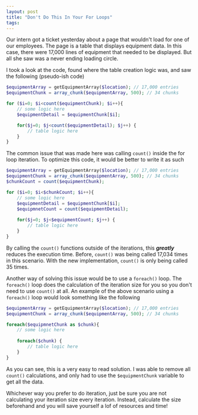 ```yaml
---
layout: post
title: "Don't Do This In Your For Loops"
tags: 
---
```


Our intern got a ticket yesterday about a page that wouldn't load for one of our employees. The page is a table that displays equipment data. In this case, there were 17,000 lines of equipment that needed to be displayed. But all she saw was a never ending loading circle. 

I took a look at the code, found where the table creation logic was, and saw the following (pseudo-ish code)

```php
$equipmentArray = getEquipmentArray($location); // 17,000 entries
$equipmentChunk = array_chunk($equipmentArray, 500); // 34 chunks

for ($i=0; $i<count($equipmentChunk); $i++){
    // some logic here 
    $equipmentDetail = $equipmentChunk[$i];

    for($j=0; $j<count($equipmentDetail); $j++) {
        // table logic here
    }
}
```

The common issue that was made here was calling `count()` inside the for loop iteration. To optimize this code, it would be better to write it as such

```php
$equipmentArray = getEquipmentArray($location); // 17,000 entries
$equipmentChunk = array_chunk($equipmentArray, 500); // 34 chunks
$chunkCount = count($equipmentChunk);

for ($i=0; $i<$chunkCount; $i++){
    // some logic here 
    $equipmentDetail = $equipmentChunk[$i];
    $equipmnetCount = count($equipmentDetail);
    
    for($j=0; $j<$equipmentCount; $j++) {
        // table logic here
    }
}
```

By calling the `count()` functions outside of the iterations, this ***greatly*** reduces the execution time. Before, `count()` was being called 17,034 times in this scenario. With the new implementation, `count()` is only being called 35 times. 

Another way of solving this issue would be to use a `foreach()` loop. The `foreach()` loop does the calculation of the iteration size for you so you don't need to use `count()` at all. An example of the above scenario using a `foreach()` loop would look something like the following

```php
$equipmentArray = getEquipmentArray($location); // 17,000 entries
$equipmentChunk = array_chunk($equipmentArray, 500); // 34 chunks

foreach($equipmnetChunk as $chunk){
    // some logic here 
    
    foreach($chunk) {
        // table logic here
    }
}
```

As you can see, this is a very easy to read solution. I was able to remove all `count()` calculations, and only had to use the `$equipmentChunk` variable to get all the data. 

Whichever way you prefer to do iteration, just be sure you are not calculating your iteration size every iteration. Instead, calculate the size beforehand and you will save yourself a lof of resources and time! 
